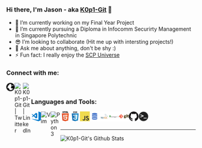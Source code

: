 ### Hi there, I'm Jason - aka [K0p1-Git][website] 👋

- 🔭 I’m currently working on my Final Year Project
- 🌱 I’m currently pursuing a Diploma in Infocomm Securirty Management in Singapore Polytechnic
- 😎 I’m looking to collaborate (Hit me up with intersting projects!)
- 💬 Ask me about anything, don't be shy :) 
- ⚡ Fun fact: I really enjoy the [SCP Universe](http://www.scpwiki.com/)

### Connect with me:
[<img align="left" alt="K0p1-Git" width="22px" src="https://raw.githubusercontent.com/iconic/open-iconic/master/svg/globe.svg" />][website]
[<img align="left" alt="K0p1-Git | Twitter" width="22px" src="https://cdn.jsdelivr.net/npm/simple-icons@v3/icons/twitter.svg" />][twitter]
[<img align="left" alt="K0p1-Git | LinkedIn" width="22px" src="https://cdn.jsdelivr.net/npm/simple-icons@v3/icons/linkedin.svg" />][linkedin]

<br />

### Languages and Tools:
<img align="left" alt="Visual Studio Code" width="26px" src="https://raw.githubusercontent.com/github/explore/80688e429a7d4ef2fca1e82350fe8e3517d3494d/topics/visual-studio-code/visual-studio-code.png" />
<img align="left" alt="Vim" width="26px" src="https://user-images.githubusercontent.com/55252776/89188701-9735fb80-d5d1-11ea-8b60-bb622c497427.png" />
<img align="left" alt="Python 3" width="26px" src="https://user-images.githubusercontent.com/55252776/89188908-dd8b5a80-d5d1-11ea-8bde-00dd8db90a97.png" />
<img align="left" alt="HTML5" width="26px" src="https://raw.githubusercontent.com/github/explore/80688e429a7d4ef2fca1e82350fe8e3517d3494d/topics/html/html.png" />
<img align="left" alt="CSS3" width="26px" src="https://raw.githubusercontent.com/github/explore/80688e429a7d4ef2fca1e82350fe8e3517d3494d/topics/css/css.png" />
<img align="left" alt="JavaScript" width="26px" src="https://raw.githubusercontent.com/github/explore/80688e429a7d4ef2fca1e82350fe8e3517d3494d/topics/javascript/javascript.png" />
<img align="left" alt="SQL" width="26px" src="https://raw.githubusercontent.com/github/explore/80688e429a7d4ef2fca1e82350fe8e3517d3494d/topics/sql/sql.png" />
<img align="left" alt="MySQL" width="26px" src="https://raw.githubusercontent.com/github/explore/80688e429a7d4ef2fca1e82350fe8e3517d3494d/topics/mysql/mysql.png" />
<img align="left" alt="MongoDB" width="26px" src="https://raw.githubusercontent.com/github/explore/80688e429a7d4ef2fca1e82350fe8e3517d3494d/topics/mongodb/mongodb.png" />
<img align="left" alt="Git" width="26px" src="https://raw.githubusercontent.com/github/explore/80688e429a7d4ef2fca1e82350fe8e3517d3494d/topics/git/git.png" />
<img align="left" alt="GitHub" width="26px" src="https://raw.githubusercontent.com/github/explore/78df643247d429f6cc873026c0622819ad797942/topics/github/github.png" />
<img align="left" alt="HTML5" width="26px" src="https://raw.githubusercontent.com/github/explore/80688e429a7d4ef2fca1e82350fe8e3517d3494d/topics/terminal/terminal.png" />

<br />
<br />

---
<img align="left" alt="K0p1-Git's Github Stats" src="https://github-readme-stats.vercel.app/api?username=K0p1-Git&show_icons=true&hide_border=true" />

[website]: https://github.com/K0p1-Git
[twitter]: https://twitter.com/K0p1_
[linkedin]: https://www.linkedin.com/in/jasonkkf

